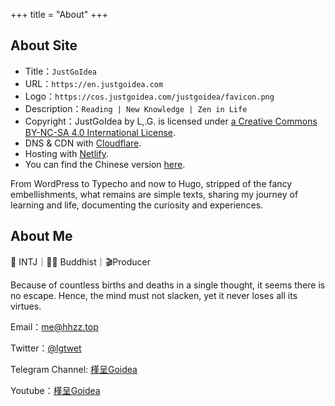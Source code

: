 +++
title = "About"
+++

## About Site

 - Title：`JustGoIdea`
 - URL：`https://en.justgoidea.com`
 - Logo：`https://cos.justgoidea.com/justgoidea/favicon.png`
 - Description：`Reading | New Knowledge | Zen in Life`
 - Copyright：JustGoIdea by L,.G. is licensed under [a Creative Commons BY-NC-SA 4.0 International License](https://creativecommons.org/licenses/by-nc-sa/4.0/).
 - DNS & CDN with [Cloudflare](https://www.cloudflare.com/).
 - Hosting with [Netlify](https://app.netlify.com/).
 - You can find the Chinese version [here](https://justgoidea.com).

 From WordPress to Typecho and now to Hugo, stripped of the fancy embellishments, what remains are simple texts, sharing my journey of learning and life, documenting the curiosity and experiences.


 ## About Me

 🌈 INTJ｜🧘‍♂️ Buddhist｜🎬Producer

 Because of countless births and deaths in a single thought, it seems there is no escape. Hence, the mind must not slacken, yet it never loses all its virtues.

 Email：[me@hhzz.top](me@hhzz.top)

 Twitter：[@lgtwet](https://twitter.com/lgtwet)

 Telegram Channel: [槿呈Goidea](https://t.me/justgoidea)

 Youtube：[槿呈Goidea](https://www.youtube.com/@justgoidea)